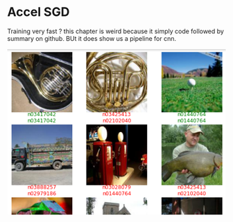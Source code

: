 # Accel SGD

Training very fast ? this chapter is weird because it simply code followed by summary on github.
BUt it does show us a pipeline for cnn.

![cnn](cnn_results.png)
